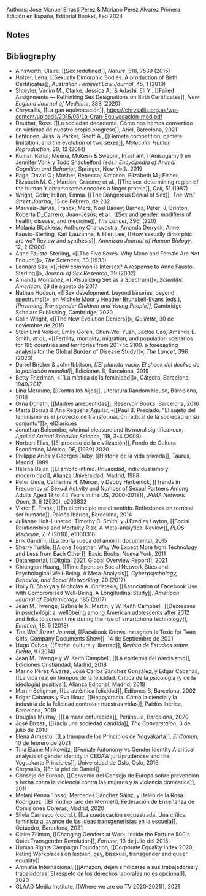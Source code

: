 Authors: José Manuel Errasti Pérez & Mariano Pérez Álvarez
Primera Edición en España, Editorial Booket, Feb 2024

## Notes

## Bibliography

- Ainsworth, Claire. [[Sex redefined]], _Nature_, 518, 7539 (2015)
- Holzer, Lena. [[Sexually Dimorphic Bodies. A production of Birth Certificates]], _Australian Feminist Law Journal_, 45, 1 (2019)
- Shteyler, Vadim M., Clarke, Jessica A., & Adashi, Eli Y., [[Failed Assignments — Rethinking Sex Designations on Birth Certificates]], _New England Journal of Medicine_, 383 (2020)
- Chrysallis, [[La gan equivocación]], <https://chrysallis.org.es/wp-content/uploads/2015/06/La-Gran-Equivocacion-mod.pdf>
- Douthat, Ross. [[La sociedad decadente. Cómo nos hemos convertido en víctimas de nuestro propio progreso]], Ariel, Barcelona, 2021
- Lehtonen, Jussi & Parker, Geoff A., [[Gamete competition, gamete limitation, and the evolution of two sexes]], _Molecular Human Reproduction_, 20, 12 (2014)
- Kumar, Rahul; Meena, Mukesh & Swapnil, Prashant, [[Anisogamy]] en Jennifer Vonk y Todd Shackelford (eds.) _Encyclpedia of Animal Cognition and Behavior_, Springer, New York, 2019
- Page, David C.; Mosher, Rebecca; Simpson, Elizabeth M.; Fisher, Elizabeth M. C.; Mardon, Graeme; et al., [[The sex-determining region of the human Y chromosome encodes a finger protein]], _Cell_, 51 (1987)
- Wright, Colin; Hilton, Emma. [[The Dangerous Denial of Sex]], _The Wall Street Journal_, 13 de Febrero, de 202
- Mauvais-Jarvis, Franck; Merz, Noel Bairey; Barnes, Peter .J; Brinton, Roberta D.;Carrero, Juan-Jesús; et al., [[Sex and gender. modifiers of health, disease, and medicine]], _The Lancet_, 396, (220)
- Melania Blackless, Anthony Charuvastra, Amanda Derryck, Anne Fausto-Sterling, Karl Lauzanne, & Ellen Lee, [[How sexually dimorphic are we? Review and synthesis]], _American Journal of Human Biology_, 12, 2 (2000)
- Anne Fausto-Sterling, «[[The Five Sexes. Why Mane and Female Are Not Enough]]», _The Sciences_, 33 (1933)
- Leonard Sax, «[[How common is Intersex? A response to Anne Fausto-Sterling]]», _Journal of Sex Research_, 39 (2002)
- Amanda Montañez, «[[Visualizing Sex as a Spectrum]]», _Scientific American_, 29 de agosto de 2017
- Nathan Hodson, «[[Sex development. beyond binaries, beyond spectrums]]», en Michele Moor y Heather Brunskell-Evans (eds.), _[[Inventing Transgender Children and Young People]]_, Cambridge Scholars Publishing, Cambridge, 2020
- Colin Wright, «[[The New Evolution Deniers]]», _Quillette_, 30 de noviembre de 2018
- Stein Emil Vollset, Emily Goren, Chun-Wei Yuan, Jackie Cao, Amanda E. Smith, _et al._, «[[Fertility, mortality, migration, and population scenarios for 195 countries and territories from 2017 to 2100. a forecasting analysis for the Global Burden of Disease Study]]», _The Lancet_, 396 (2020)
- Darrel Bricker & John Ibbitson, _[[El planeta vacío. El shock del declive de la población mundial]]_, Ediciones B, Barcelona, 2019
- Betty Friedman, «[[La mística de la feminidad]]», Cátedra, Barcelona, 1949/2017
- Lina Meraune, [[Contra los hijos]], Literatura Random House, Bárcelona, 2018
- Orna Donath, [[Madres arrepentidas]], Reservoir Books, Barcelona, 2016
- Marta Borraz & Ana Requena Aguilar, «[[Paul B. Preciado. "El sujeto del feminismo es el proyecto de transformación radical de la sociedad en su conjunto"]]», elDiario.es
- Jonathan Balcombe, «Animal pleasure and its moral significance», _Applied Animal Behavior Science_, 118, 3-4 (2009)
- Norbert Elias, [[El proceso de la civilización]], Fondo de Cultura Económico, México, DF, [1939] 2020
- Philippe Ariès y Georges Duby, [[Historia de la vida privada]], Taurus, Madrid, 1989
- Helena Béjar, [[El ámbito íntimo. Privacidad, individualismo y modernidad]], Alianza Universidad, Madrid, 1988
- Peter Ueda, Catherine H. Mercer, y Debby Herbenick, [[Trends in Frequency of Sexual Activity and Number of Sexual Partners Among Adults Aged 18 to 44 Years in the US, 2000-2018]], _JAMA Network Open_, 3, 6 (2020), e203833
- Viktor E. Frankl, [[En el principio era el sentido. Reflexiones en torno al ser humano]], Paidós Ibérica, Barcelona, 2014
- Julianne Holt-Lunstad, Timothy B. Smith, y J.Bradley Layton, [[Social Relationships and Mortality Risk. A Meta-analytical Review]], _PLOS Medicine_, 7, 7 (2010), e1000316
- Erik Gandini, [[La teoría sueca del amor]], documental, 2015
- Sherry Turkle, [[Alone Together. Why We Expect More from Technology and Less from Each Other]], Basic Books, Nueva York, 2011
- Datareportal, [[Ditgital 2021. Global Overview Report]], 2021
- Chiungjun Huang, [[Time Spent on Social Network Sties and Psychological Well-Being. A Meta-Analysis]], _Cyberpsychology, Behavior, and Social Networking_, 20 (2017)
- Holly B. Shakya y Nicholas A. Christakis, [[Association of Facebook Use with Compromised Well-Being. A Longitudinal Study]]. _American Journal of Epidemiology_, 185 (2017)
- Jean M. Twenge, Gabrielle N. Martin, y W. Keith Campbell, [[Decreases in psuchological well0being among American adolescents after 2012 and links to screen time during the rise of smartphone technology]], _Emotion_, 18, 6 (2018)
- _The Wall Street Journal_, [[Facebook Knows Instagram Is Toxic for Teen Girls, Company Documents Show]], 14 de Septiembre de 2021
- Hugo Ochoa, [[Ficthe. cultura y libertad]], _Revista de Estudios sobre Fichte_, 9 (2014)
- Jean M. Twenge y W. Keith Campbell, [[La epidemia del narcisismo]], Ediciones Cristiandad, Madrid, 2018
- Marino Pérez Álvarez, José Carlos Sánchez González, y Edgar Cabanas, [[La vida real en tiempos de la felicidad. Crítica de la psicología (y de la ideología) positiva]], Alianza Editorial, Madrid, 2018
- Martin Seligman, [[La auténtica felicidad]], Ediiones B, Barcelona, 2002
- Edgar Cabanas y Eva Illouz, [[Happycracia. Cómo la ciencia y la industria de la felicidad controlan nuestras vidas]], Paidós Ibérica, Barcelona, 2019
- Douglas Murray, [[La masa enfurecida]], Península, Barcelona, 2020
- José Errasti, [[Hacía una sociedad cándida]], _The Converstaion_, 3 de julio de 2018
- Elena Armesto, [[La trampa de los Principios de Yogyakarta]], _El Común_, 10 de febrero de 2021
- Tina Elaine Minkowitz, [[Female Autonomy vs Gender Identity A critical analysis of gender identity in CEDAW jurisprudencse and the Yoguakarta Principles]], Universidad de Oslo, Oslo, 2016
- Chrysallis, [[En la piel de Daniel]]
- Consejo de Europa, [[Convenio del Consejo de Europa sobre prevención y lucha conra la violencia contra las mujeres y la violencia doméstica]], 2011
- Melani Penna Tosso, Mercedes Sánchez Sáinz, y Belén de la Rosa Rodriguez, [[El mudno raro der Mermel]], Federación de Enseñanza de Comisiones Obreras, Madrid, 2020
- Silvia Carrasco (coord.), [[La coeducación secuestrada. Una crítica feminista al avance de las ideas transgeneristas en la escuela]], Octaedro, Barcelona, 2021
- Claire Zillman, [[Changing Genders at Work. Inside the Fortune 500's Quiet Transgender Revolution]], _Fortune_, 13 de julio del 2015
- Human Rights Campaign Foundation, [[Corporate Equality Index 2020, Rating Workplaces on lesbian, gay, bisexual, transgender and queer equality]]
- Amnistía Internacional, [[¡Amazon, dejen sindicarse a sus trabajadores y trabajadoras! El respeto de los derechos laborales no es opcional]], 2020
- GLAAD Media Institute, [[Where we are on TV 2020-2021]], 2021